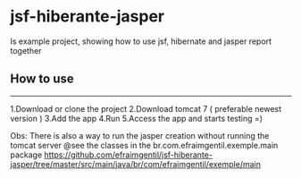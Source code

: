jsf-hiberante-jasper
====================

Is  example project, showing how to use jsf, hibernate and jasper report together


## How to use
--------------------

1.Download or clone the project
2.Download tomcat 7 ( preferable newest version )
3.Add the app
4.Run
5.Access the app and starts testing =)

Obs: There is also a way to run the jasper creation without running the tomcat server @see the classes in the br.com.efraimgentil.exemple.main package
https://github.com/efraimgentil/jsf-hiberante-jasper/tree/master/src/main/java/br/com/efraimgentil/exemple/main

